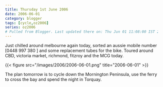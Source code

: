 ```yaml
---
title: Thursday 1st June 2006
date: 2006-06-01
category: blogger
tags: [cycle,oz2006]
series: oz2006
# Pulled from Blogger. Last updated there on: Thu Jun 01 11:08:00 IST 2006
---
```

Just chilled around melbourne again today, sorted an aussie mobile number [0448 997 380 ] and some replacement tubes for the bike. Toured around CBD, victoria market, richmond, fitzroy and the MCG today. 

{{< figure src="/images/2006/2006-06-01.png" title="2006-06-01" >}}

The plan tomorrow is to cycle down the Mornington Peninsula, use the ferry to cross the bay and spend the night in Torquay.
